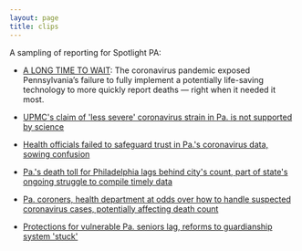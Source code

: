 ```yaml
---
layout: page
title: clips
---
```


A sampling of reporting for Spotlight PA:

- [A LONG TIME TO WAIT](https://www.spotlightpa.org/news/2020/09/pa-coronavirus-deaths-reporting-edrs/): The coronavirus pandemic exposed Pennsylvania’s failure to fully implement a potentially life-saving technology to more quickly report deaths — right when it needed it most.

- [UPMC's claim of 'less severe' coronavirus strain in Pa. is not supported by science](https://www.spotlightpa.org/news/2020/07/coronavirus-less-severe-strain-pennsylvania-upmc-claim/)

- [Health officials failed to safeguard trust in Pa.'s coronavirus data, sowing confusion](https://www.spotlightpa.org/news/2020/06/pennsylvania-coronavirus-data-death-cases-confusion/)

- [Pa.'s death toll for Philadelphia lags behind city's count, part of state's ongoing struggle to compile timely data](https://www.spotlightpa.org/news/2020/05/pennsylvania-philadelphia-coronavirus-death-toll/)

- [Pa. coroners, health department at odds over how to handle suspected coronavirus cases, potentially affecting death count](https://www.spotlightpa.org/news/2020/04/pennsylvania-coronavirus-coroners-testing-communication-health-department/)

- [Protections for vulnerable Pa. seniors lag, reforms to guardianship system 'stuck'](https://www.spotlightpa.org/news/2020/03/pennsylvania-supreme-court-guardianship-seniors/)
